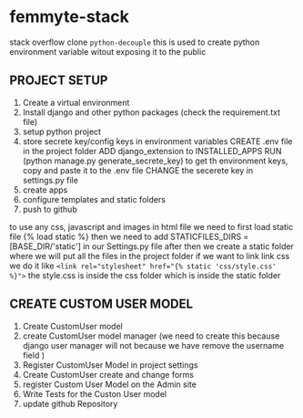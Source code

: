 # femmyte-stack

stack overflow clone `python-decouple` this is used to create python environment
variable witout exposing it to the public

## PROJECT SETUP

1.  Create a virtual environment
2.  Install django and other python packages (check the requirement.txt file)
3.  setup python project
4.  store secrete key/config keys in environment variables CREATE .env file in
    the project folder ADD django_extension to INSTALLED_APPS RUN (python
    manage.py generate_secrete_key) to get th environment keys, copy and paste
    it to the .env file CHANGE the secerete key in settings.py file
5.  create apps
6.  configure templates and static folders
7.  push to github

to use any css, javascript and images in html file we need to first load static
file {% load static %} then we need to add STATICFILES_DIRS =
[BASE_DIR/'static'] in our Settings.py file after then we create a static folder
where we will put all the files in the project folder if we want to link link
css we do it like `<link rel="stylesheet" href="{% static 'css/style.css' %}">`
the style.css is inside the css folder which is inside the static folder

## CREATE CUSTOM USER MODEL

<!-- the reason we want to create a custom user model is because django usually usually use username as primary key, but i want to use the e-mail as the primary key -->

1. Create CustomUser model
2. create CustomUser model manager (we need to create this because django user
   manager will not because we have remove the username field )
3. Register CustomUser Model in project settings
4. Create CustomUser create and change forms
5. register Custom User Model on the Admin site
6. Write Tests for the Custon User model
7. update github Repository
